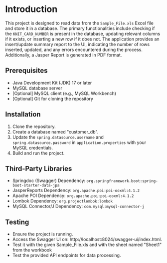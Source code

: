 # Introduction

This project is designed to read data from the `Sample_File.xls` Excel file and store it in a database. The primary functionalities include checking if the `KNIT_CARD_NUMBER` is present in the database, updating relevant columns if it exists, or inserting a new row if it does not. The application provides an insert/update summary report to the UI, indicating the number of rows inserted, updated, and any errors encountered during the process. Additionally, a Jasper Report is generated in PDF format.

## Prerequisites

- Java Development Kit (JDK) 17 or later
- MySQL database server
- [Optional] MySQL client (e.g., MySQL Workbench)
- [Optional] Git for cloning the repository

## Installation

1. Clone the repository.
2. Create a database named "customer_db".
3. Update the `spring.datasource.username` and `spring.datasource.password` in `application.properties` with your MySQL credentials.
4. Build and run the project.

## Third-Party Libraries

- Springdoc (Swagger) Dependency: `org.springframework.boot:spring-boot-starter-data-jpa`
- JasperReports Dependency: `org.apache.poi:poi-ooxml:4.1.2`
- Apache POI Dependency: `org.apache.poi:poi-ooxml:4.1.2`
- Lombok Dependency: `org.projectlombok:lombok`
- MySQL Connector/J Dependency: `com.mysql:mysql-connector-j`

## Testing

- Ensure the project is running.
- Access the Swagger UI on: http://localhost:8024/swagger-ui/index.html.
- Test it with the given Sample_File.xls and with the sheet named "Sheet1" from the workbook
- Test the provided API endpoints for data processing.
